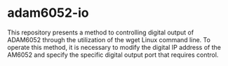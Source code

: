 # adam6052-io
This repository presents a method to controlling digital output of ADAM6052 through the utilization of the wget Linux command line. To operate this method, it is necessary to modify the digital IP address of the AM6052 and specify the specific digital output port that requires control.
